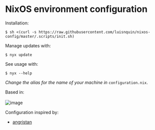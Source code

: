 # NixOS environment configuration

Installation:
```
$ sh <(curl -s https://raw.githubusercontent.com/luisnquin/nixos-config/master/.scripts/init.sh)
```

Manage updates with:
```
$ nyx update
```

See usage with:
```
$ nyx --help
```

*Change the alias for the name of your machine in* `configuration.nix`.


Based in:<br /><br />
![image](https://user-images.githubusercontent.com/86449787/183443225-e7442ddf-ab0f-47d1-b712-68a6d1d669c6.png)

Configuration inspired by:
 - [angristan](https://github.com/angristan/nixos-config)
